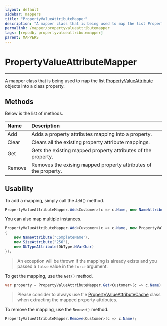 ```yaml
---
layout: default
sidebar: mappers
title: "PropertyValueAttributeMapper"
description: "A mapper class that is being used to map the list PropertyValueAttribute objects into a class property. This class is used as an alternative to the PropertyValueAttribute attributes."
permalink: /mapper/propertyvalueattributemapper
tags: [repodb, propertyvalueattributemapper]
parent: MAPPERS
---
```


# PropertyValueAttributeMapper

---

A mapper class that is being used to map the list [PropertyValueAttribute](/attribute/parameter/propertyvalueattribute) objects into a class property.

## Methods

Below is the list of methods.

| Name | Description |
|:-----|:------------|
| Add | Adds a property attributes mapping into a property. |
| Clear | Clears all the existing property attribute mappings. |
| Get | Gets the existing mapped property attributes of the property. |
| Remove | Removes the exising mapped property attributes of the property. |

## Usability

To add a mapping, simply call the `Add()` method.

```csharp
PropertyValueAttributeMapper.Add<Customer>(c => c.Name, new NameAttribute("CompleteName"));
```

You can also map multiple instances.

```csharp
PropertyValueAttributeMapper.Add<Customer>(c => c.Name, new PropertyValueAttribute[]
{
    new NameAttribute("CompleteName"),
    new SizeAttribute("256"),
    new DbTypeAttribute(DbType.NVarChar)
});
```

> An exception will be thrown if the mapping is already exists and you passed a `false` value in the `force` argument.

To get the mapping, use the `Get()` method.

```csharp
var property = PropertyValueAttributeMapper.Get<Customer>(c => c.Name);
```

> Please consider to always use the [PropertyValueAttributeCache](/cacher/propertyvalueattributecache) class when extracting the mapped property attributes.

To remove the mapping, use the `Remove()` method.

```csharp
PropertyValueAttributeMapper.Remove<Customer>(c => c.Name);
```